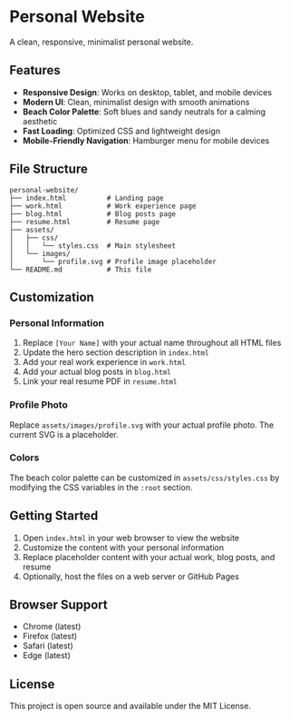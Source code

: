 # Personal Website

A clean, responsive, minimalist personal website.

## Features

- **Responsive Design**: Works on desktop, tablet, and mobile devices
- **Modern UI**: Clean, minimalist design with smooth animations
- **Beach Color Palette**: Soft blues and sandy neutrals for a calming aesthetic
- **Fast Loading**: Optimized CSS and lightweight design
- **Mobile-Friendly Navigation**: Hamburger menu for mobile devices

## File Structure

```
personal-website/
├── index.html          # Landing page
├── work.html           # Work experience page
├── blog.html           # Blog posts page
├── resume.html         # Resume page
├── assets/
│   ├── css/
│   │   └── styles.css  # Main stylesheet
│   └── images/
│       └── profile.svg # Profile image placeholder
└── README.md           # This file
```

## Customization

### Personal Information
1. Replace `[Your Name]` with your actual name throughout all HTML files
2. Update the hero section description in `index.html`
3. Add your real work experience in `work.html`
4. Add your actual blog posts in `blog.html`
5. Link your real resume PDF in `resume.html`

### Profile Photo
Replace `assets/images/profile.svg` with your actual profile photo. The current SVG is a placeholder.

### Colors
The beach color palette can be customized in `assets/css/styles.css` by modifying the CSS variables in the `:root` section.

## Getting Started

1. Open `index.html` in your web browser to view the website
2. Customize the content with your personal information
3. Replace placeholder content with your actual work, blog posts, and resume
4. Optionally, host the files on a web server or GitHub Pages

## Browser Support

- Chrome (latest)
- Firefox (latest)
- Safari (latest)
- Edge (latest)

## License

This project is open source and available under the MIT License.
